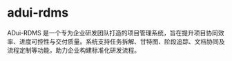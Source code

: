 # adui-rdms
ADui-RDMS 是一个专为企业研发团队打造的项目管理系统，旨在提升项目协同效率、进度可控性与交付质量。系统支持任务拆解、甘特图、阶段追踪、文档协同及流程定制等功能，助力企业构建标准化研发流程。
